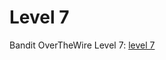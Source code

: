 # Level 7

Bandit OverTheWire Level 7: [level 7](https://overthewire.org/wargames/bandit/bandit7.html)

